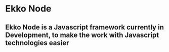 # Ekko Node

## Ekko Node is a Javascript framework currently in Development, to make the work with Javascript technologies easier
